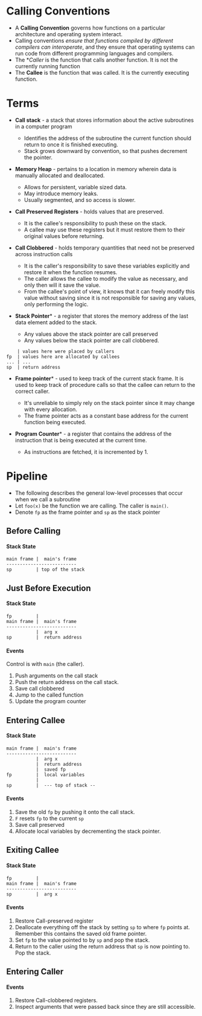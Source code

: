 # Calling Conventions
* A **Calling Convention** governs how functions on a particular architecture and operating system interact.
* Calling conventions *ensure that functions compiled by different compilers can interoperate*, and they ensure that operating systems can run code from different programming languages and compilers.
* The **Caller*  is the function that calls another function. It is not the currently running function
* The **Callee** is the function that was called. It is the currently executing function.
# Terms
* **Call stack** - a stack that stores information about the active subroutines in a computer program
	* Identifies the address of the subroutine the current function should return to once it is finished executing.
	* Stack grows downward by convention, so that pushes decrement the pointer.
* **Memory Heap** - pertains to a location in memory wherein data is manually allocated and deallocated. 
	* Allows for persistent, variable sized data.
	* May introduce memory leaks.
	* Usually segmented, and so access is slower.
* **Call Preserved Registers** - holds values that are preserved.
	* It is the callee's responsibility to push these on the stack.
	* A callee may use these registers but it must restore them to their original values before returning.
* **Call Clobbered** - holds temporary quantities that need not be preserved across instruction calls
	* It is the caller's responsibility to save these variables explicitly and restore it when the function resumes.
	* The caller allows the callee to modify the value as necessary, and only then will it save the value.
	* From the callee's point of view, it knows that it can freely modify this value without saving since it is not responsible for saving any values, only performing the logic.

* **Stack Pointer*** - a register that stores the memory address of the last data element added to the stack.
	* Any values above the stack pointer are call preserved
	* Any values below the stack pointer are call clobbered.
```
    | values here were placed by callers 
fp  | values here are allocated by callees
... | ...
sp  | return address
```

* **Frame pointer*** - used to keep track of the current stack frame.   It is used to keep track of procedure calls so that the callee can return to the correct caller.
	* It's unreliable to simply rely on the stack pointer since it may change with every allocation. 
	* The frame pointer acts as a constant base address for the current function being executed.

* **Program Counter*** - a register that contains the address of the instruction that is being executed at the current time.
	* As instructions are fetched, it is incremented by 1.


# Pipeline
* The following describes the general low-level processes that occur when we call a subroutine
* Let `foo(x)` be the function we are calling. The caller is `main()`.
* Denote `fp` as the frame pointer and `sp` as the stack pointer

## Before Calling
#### Stack State
```
main frame |  main's frame 
--------------------------
sp         | top of the stack
```

## Just Before Execution
#### Stack State
```
fp         |
main frame |  main's frame 
--------------------------
           |  arg x
sp         |  return address 
```
#### Events
Control is with `main` (the caller).
1. Push arguments on the call stack
2. Push the return address on the call stack.
3. Save  call clobbered
4. Jump to the called function 
5. Update the program counter

## Entering Callee
#### Stack State
```
main frame |  main's frame 
--------------------------
           |  arg x
           |  return address 
	       |  saved fp
fp	       |  local variables
           |
sp         |  --- top of stack --
```
#### Events
1. Save the old `fp` by pushing it onto the call stack.
2. `F` resets `fp` to the current `sp`
3. Save call preserved
4. Allocate local variables by decrementing the stack pointer.

## Exiting Callee
#### Stack State
```
fp         |
main frame |  main's frame 
--------------------------
sp         |  arg x
```
#### Events
1. Restore Call-preserved register
2. Deallocate everything off the stack by setting `sp` to where `fp` points at.  Remember this contains the saved old frame pointer.
3. Set `fp` to the value pointed to by `sp` and pop the stack.
4. Return to the caller using the return address that `sp` is now pointing to. Pop the stack.

## Entering Caller
#### Events
1. Restore Call-clobbered registers.
2. Inspect arguments that were passed back since they are still accessible.